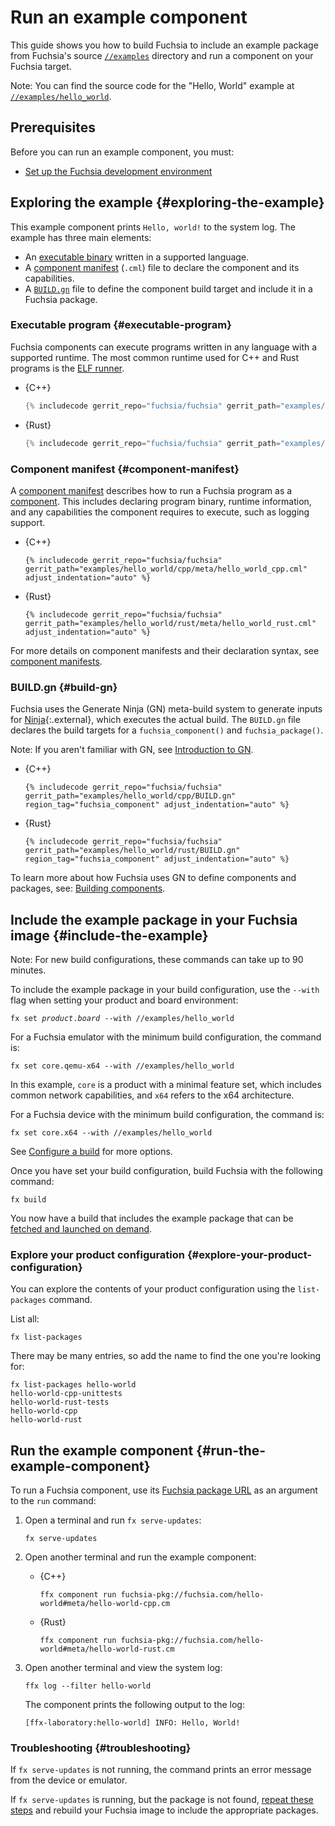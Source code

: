 # Run an example component

This guide shows you how to build Fuchsia to include an example package from
Fuchsia's source [`//examples`](/examples/) directory and run a component on
your Fuchsia target.

Note: You can find the source code for the "Hello, World" example at
[`//examples/hello_world`](/examples/hello_world).

## Prerequisites

Before you can run an example component, you must:

*   [Set up the Fuchsia development environment](/docs/get-started/get_fuchsia_source.md)

## Exploring the example {#exploring-the-example}

This example component prints `Hello, world!` to the system log. The example has
three main elements:

*   An [executable binary](#executable-program) written in a supported language.
*   A [component manifest](#component-manifest) (`.cml`) file to declare the
    component and its capabilities.
*   A [`BUILD.gn`](#build-gn) file to define the component build target and
    include it in a Fuchsia package.

### Executable program {#executable-program}

Fuchsia components can execute programs written in any language with a supported
runtime. The most common runtime used for C++ and Rust programs is the
[ELF runner](/docs/concepts/components/v2/elf_runner.md).

* {C++}

  ```cpp
  {% includecode gerrit_repo="fuchsia/fuchsia" gerrit_path="examples/hello_world/cpp/hello_world.cc" region_tag="main" adjust_indentation="auto" %}
  ```

* {Rust}

  ```rust
  {% includecode gerrit_repo="fuchsia/fuchsia" gerrit_path="examples/hello_world/rust/src/main.rs" region_tag="main" adjust_indentation="auto" %}
  ```

### Component manifest {#component-manifest}

A [component manifest](/docs/glossary/README.md#component-manifest) describes
how to run a Fuchsia program as a [component](/docs/glossary/README.md#component).
This includes declaring program binary, runtime information, and any capabilities
the component requires to execute, such as logging support.

* {C++}

  ```json5
  {% includecode gerrit_repo="fuchsia/fuchsia" gerrit_path="examples/hello_world/cpp/meta/hello_world_cpp.cml" adjust_indentation="auto" %}
  ```

* {Rust}

  ```json5
  {% includecode gerrit_repo="fuchsia/fuchsia" gerrit_path="examples/hello_world/rust/meta/hello_world_rust.cml" adjust_indentation="auto" %}
  ```

For more details on component manifests and their declaration syntax,
see [component manifests](/docs/concepts/components/v2/component_manifests.md).

### BUILD.gn {#build-gn}

Fuchsia uses the Generate Ninja (GN) meta-build system to generate inputs for
[Ninja](https://ninja-build.org/){:.external}, which executes the actual build.
The `BUILD.gn` file declares the build targets for a `fuchsia_component()` and
`fuchsia_package()`.

Note: If you aren't familiar with GN, see
[Introduction to GN](/docs/development/build/concepts/build_system/intro.md).

* {C++}

  ```gn
  {% includecode gerrit_repo="fuchsia/fuchsia" gerrit_path="examples/hello_world/cpp/BUILD.gn" region_tag="fuchsia_component" adjust_indentation="auto" %}
  ```

* {Rust}

  ```gn
  {% includecode gerrit_repo="fuchsia/fuchsia" gerrit_path="examples/hello_world/rust/BUILD.gn" region_tag="fuchsia_component" adjust_indentation="auto" %}
  ```

To learn more about how Fuchsia uses GN to define components and packages,
see: [Building components](/docs/development/components/build.md).

## Include the example package in your Fuchsia image {#include-the-example}

Note: For new build configurations, these commands can take up to 90 minutes.

To include the example package in your build configuration, use the `--with` flag
when setting your product and board environment:

<pre class="prettyprint">
<code class="devsite-terminal">fx set <var>product</var>.<var>board</var> --with //examples/hello_world</code>
</pre>

For a Fuchsia emulator with the minimum build configuration, the command is:

```posix-terminal
fx set core.qemu-x64 --with //examples/hello_world
```

In this example, `core` is a product with a minimal feature set, which includes
common network capabilities, and `x64` refers to the x64 architecture.

For a Fuchsia device with the minimum build configuration, the command is:

```posix-terminal
fx set core.x64 --with //examples/hello_world
```

See [Configure a build](/docs/development/build/fx.md#configure-a-build) for
more options.

Once you have set your build configuration, build Fuchsia with the following
command:

```posix-terminal
fx build
```

You now have a build that includes the example package that can be
[fetched and launched on demand](/docs/development/build/concepts/build_system/boards_and_products.md#universe).

### Explore your product configuration {#explore-your-product-configuration}

You can explore the contents of your product configuration using the
`list-packages` command.

List all:

```posix-terminal
fx list-packages
```

There may be many entries, so add the name to find the one you're looking for:

```posix-terminal
fx list-packages hello-world
hello-world-cpp-unittests
hello-world-rust-tests
hello-world-cpp
hello-world-rust
```

## Run the example component {#run-the-example-component}

To run a Fuchsia component, use its
[Fuchsia package URL](/docs/glossary/README.md#fuchsia-pkg-url) as an argument
to the `run` command:

1.  Open a terminal and run `fx serve-updates`:

    ```posix-terminal
    fx serve-updates
    ```

1.  Open another terminal and run the example component:

    * {C++}

      ```posix-terminal
      ffx component run fuchsia-pkg://fuchsia.com/hello-world#meta/hello-world-cpp.cm
      ```

    * {Rust}

      ```posix-terminal
      ffx component run fuchsia-pkg://fuchsia.com/hello-world#meta/hello-world-rust.cm
      ```

1.  Open another terminal and view the system log:

    ```posix-terminal
    ffx log --filter hello-world
    ```

    The component prints the following output to the log:

    ```none {:.devsite-disable-click-to-copy}
    [ffx-laboratory:hello-world] INFO: Hello, World!
    ```

### Troubleshooting {#troubleshooting}

If `fx serve-updates` is not running, the command prints an error message from
the device or emulator.

If `fx serve-updates` is running, but the package is not found,
[repeat these steps](#include-the-example) and rebuild your Fuchsia image to
include the appropriate packages.
